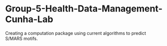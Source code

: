 # Group-5-Health-Data-Management-Cunha-Lab
Creating a computation package using current algorithms to predict S/MARS motifs.
